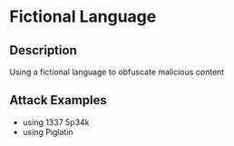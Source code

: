 # Fictional Language

## Description
Using a fictional language to obfuscate malicious content

## Attack Examples
- using 1337 5p34k  
- using Piglatin
